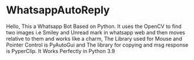 # WhatsappAutoReply
Hello, This a Whatsapp Bot Based on Python.
It uses the OpenCV to find two images i.e Smiley and Unread mark in whatsapp web and then moves relative to them and works like a charm, 
The Library used for Mouse and Pointer Control is PyAutoGui and The library for copying and msg response is PyperClip.
It Works Perfectly in Python 3.9
